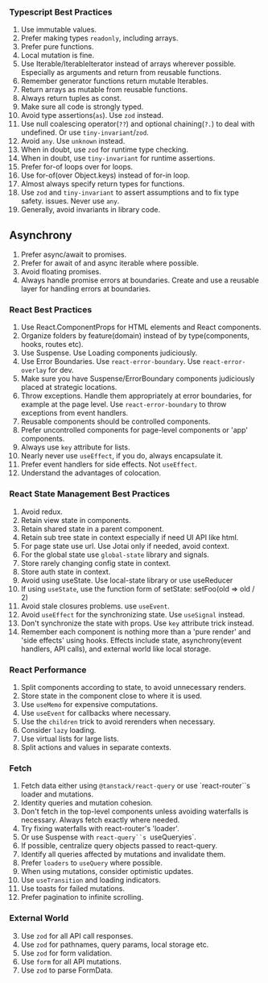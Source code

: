 ### Typescript Best Practices

1. Use immutable values.
2. Prefer making types `readonly`, including arrays.
3. Prefer pure functions.
4. Local mutation is fine.
5. Use Iterable/IterableIterator instead of arrays wherever possible. Especially
   as arguments and return from reusable functions.
6. Remember generator functions return mutable Iterables.
7. Return arrays as mutable from reusable functions.
8. Always return tuples as const.
9. Make sure all code is strongly typed.
10. Avoid type assertions(`as`). Use `zod` instead.
11. Use null coalescing operator(`??`) and optional chaining(`?.`) to deal with
    undefined. Or use `tiny-invariant`/`zod`.
12. Avoid `any`. Use `unknown` instead.
13. When in doubt, use `zod` for runtime type checking.
14. When in doubt, use `tiny-invariant` for runtime assertions.
15. Prefer for-of loops over for loops.
16. Use for-of(over Object.keys) instead of for-in loop.
17. Almost always specify return types for functions.
18. Use `zod` and `tiny-invariant` to assert assumptions and to fix type safety.
    issues. Never use `any`.
19. Generally, avoid invariants in library code.

## Asynchrony

1. Prefer async/await to promises.
2. Prefer for await of and async iterable where possible.
3. Avoid floating promises.
4. Always handle promise errors at boundaries. Create and use a reusable layer
   for handling errors at boundaries.

### React Best Practices

1. Use React.ComponentProps for HTML elements and React components.
2. Organize folders by feature(domain) instead of by type(components, hooks,
   routes etc).
3. Use Suspense. Use Loading components judiciously.
4. Use Error Boundaries. Use `react-error-boundary`. Use `react-error-overlay`
   for dev.
5. Make sure you have Suspense/ErrorBoundary components judiciously placed at
   strategic locations.
6. Throw exceptions. Handle them appropriately at error boundaries, for example
   at the page level. Use `react-error-boundary` to throw exceptions from event
   handlers.
7. Reusable components should be controlled components.
8. Prefer uncontrolled components for page-level components or 'app' components.
9. Always use `key` attribute for lists.
10. Nearly never use `useEffect`, if you do, always encapsulate it.
11. Prefer event handlers for side effects. Not `useEffect`.
12. Understand the advantages of colocation.

### React State Management Best Practices

1. Avoid redux.
2. Retain view state in components.
3. Retain shared state in a parent component.
4. Retain sub tree state in context especially if need UI API like html.
5. For page state use url. Use Jotai only if needed, avoid context.
6. For the global state use `global-state` library and signals.
7. Store rarely changing config state in context.
8. Store auth state in context.
9. Avoid using useState. Use local-state library or use useReducer
10. If using `useState`, use the function form of setState: setFoo(old => old
    / 2)
11. Avoid stale closures problems. use `useEvent`.
12. Avoid `useEffect` for the synchronizing state. Use `useSignal` instead.
13. Don't synchronize the state with props. Use `key` attribute trick instead.
14. Remember each component is nothing more than a 'pure render' and 'side
    effects' using hooks. Effects include state, asynchrony(event handlers, API
    calls), and external world like local storage.

### React Performance

1. Split components according to state, to avoid unnecessary renders.
2. Store state in the component close to where it is used.
3. Use `useMemo` for expensive computations.
4. Use `useEvent` for callbacks where necessary.
5. Use the `children` trick to avoid rerenders when necessary.
6. Consider `lazy` loading.
7. Use virtual lists for large lists.
8. Split actions and values in separate contexts.

### Fetch

1. Fetch data either using `@tanstack/react-query` or use `react-router``s
   loader and mutations.
2. Identity queries and mutation cohesion.
3. Don't fetch in the top-level components unless avoiding waterfalls is
   necessary. Always fetch exactly where needed.
4. Try fixing waterfalls with react-router's 'loader'.
5. Or use Suspense with ` react-query``s  `useQueryies`.
6. If possible, centralize query objects passed to react-query.
7. Identify all queries affected by mutations and invalidate them.
8. Prefer `loaders` to `useQuery` where possible.
9. When using mutations, consider optimistic updates.
10. Use `useTransition` and loading indicators.
11. Use toasts for failed mutations.
12. Prefer pagination to infinite scrolling.

### External World

3. Use `zod` for all API call responses.
4. Use `zod` for pathnames, query params, local storage etc.
5. Use `zod` for form validation.
6. Use `form` for all API mutations.
7. Use `zod` to parse FormData.
